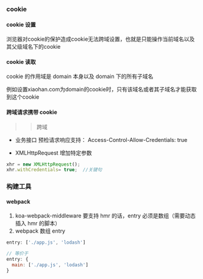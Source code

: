 ### cookie

#### cookie 设置
浏览器对cookie的保护造成cookie无法跨域设置，也就是只能操作当前域名以及其父级域名下的cookie



#### cookie 读取
cookie 的作用域是 domain 本身以及 domain 下的所有子域名 

例如设置xiaohan.com为domain的cookie时，只有该域名或者其子域名才能获取到这个cookie



#### 跨域请求携带 cookie
>>跨域

- 业务接口
预检请求响应支持： Access-Control-Allow-Credentials: true

- XMLHttpRequest 增加特定参数

```javascript
xhr = new XMLHttpRequest();
xhr.withCredentials= true;  //关键句
```



###  构建工具

#### webpack
1. koa-webpack-middleware  要支持 hmr 的话，entry 必须是数组（需要动态插入 hmr  的脚本）
2. webpack 数组 entry
```javascript
entry: ['./app.js', 'lodash']

// 等价于
entry: {
  main: ['./app.js', 'lodash']
}
```




